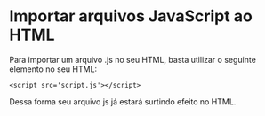 # Importar arquivos JavaScript ao HTML

Para importar um arquivo .js no seu HTML, basta utilizar o seguinte elemento no seu HTML:

```
<script src='script.js'></script>
```

Dessa forma seu arquivo js já estará surtindo efeito no HTML.
